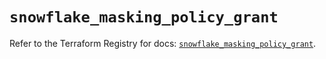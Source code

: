 # `snowflake_masking_policy_grant`

Refer to the Terraform Registry for docs: [`snowflake_masking_policy_grant`](https://registry.terraform.io/providers/snowflake-labs/snowflake/0.84.0/docs/resources/masking_policy_grant).
